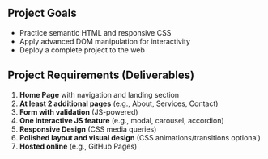 ## Project Goals

- Practice semantic HTML and responsive CSS
- Apply advanced DOM manipulation for interactivity
- Deploy a complete project to the web

## Project Requirements (Deliverables)

1. **Home Page** with navigation and landing section
2. **At least 2 additional pages** (e.g., About, Services, Contact)
3. **Form with validation** (JS-powered)
4. **One interactive JS feature** (e.g., modal, carousel, accordion)
5. **Responsive Design** (CSS media queries)
6. **Polished layout and visual design** (CSS animations/transitions optional)
7. **Hosted online** (e.g., GitHub Pages)
